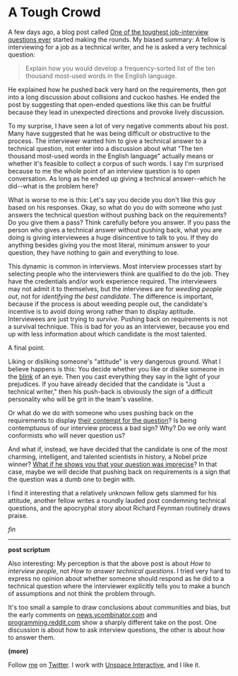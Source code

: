 A Tough Crowd
===

A few days ago, a blog post called [One of the toughest job-interview questions ever](http://asserttrue.blogspot.com/2009/05/one-of-toughest-job-interview-questions.html) started making the rounds. My biased summary: A fellow is interviewing for a job as a technical writer, and he is asked a very technical question:

>  Explain how you would develop a frequency-sorted list of the ten thousand most-used words in the English language.

He explained how he pushed back very hard on the requirements, then got into a long discussion about collisions and cuckoo hashes. He ended the post by suggesting that open-ended questions like this can be fruitful because they lead in unexpected directions and provoke lively discussion.

To my surprise, I have seen a lot of very negative comments about his post. Many have suggested that he was being difficult or obstructive to the process. The interviewer wanted him to give a technical answer to a technical question, not enter into a discussion about what "The ten thousand most-used words in the English language" actually means or whether it's feasible to collect a corpus of such words. I say I'm surprised because to me the whole point of an interview question is to open conversation. As long as he ended up giving a technical answer--which he did--what is the problem here?

What is worse to me is this: Let's say you decide you don't like this guy based on his responses. Okay, so what do you do with someone who just answers the technical question without pushing back on the requirements? Do you give them a pass? Think carefully before you answer. If you pass the person who gives a technical answer without pushing back, what you are doing is giving interviewees a huge disincentive to talk to you. If they do anything besides giving you the most literal, minimum answer to your question, they have nothing to gain and everything to lose.

This dynamic is common in interviews. Most interview processes start by selecting people who the interviewers think are qualified to do the job. They have the credentials and/or work experience required. The interviewers may not admit it to themselves, but the interviews are for *weeding people out*, not for *identifying the best candidate*. The difference is important, because if the process is about weeding people out, the candidate's incentive is to avoid doing wrong rather than to display aptitude. Interviewees are just trying to *survive*. Pushing back on requirements is not a survival technique. This is bad for you as an interviewer, because you end up with less information about which candidate is the most talented.

A final point.

Liking or disliking someone's "attitude" is very dangerous ground. What I believe happens is this: You decide whether you like or dislike someone in the [blink](ttp://www.amazon.com/gp/product/0316010669?ie=UTF8&tag=raganwald001-20&linkCode=as2&camp=1789&creative=390957&creativeASIN=0316010669) of an eye. Then you cast everything they say in the light of your prejudices. If you have already decided that the candidate is "Just a technical writer," then his push-back is obviously the sign of a difficult personality who will be grit in the team's vaseline.

Or what do we do with someone who uses pushing back on the requirements to display [their contempt for the question](http://exold.com/article/stupid-interview-questions "Stupid Interview Questions")? Is being contemptuous of our interview process a bad sign? Why? Do we only want conformists who will never question us?

And what if, instead, we have decided that the candidate is one of the most charming, intelligent, and talented scientists in history, a Nobel prize winner? [What if he shows you that your question was imprecise](http://www.hebig.org/blogs/archives/main/000962.php "Round Manhole Covers, or: If Richard Feynman applied for a job at Microsoft")? In that case, maybe we will decide that pushing back on requirements is a sign that the question was a dumb one to begin with.

I find it interesting that a relatively unknown fellow gets slammed for his attitude, another fellow writes a roundly lauded post condemning technical questions, and the apocryphal story about Richard Feynman routinely draws praise.

*fin*

---

**post scriptum**

Also interesting: My perception is that the above post is about *How to interview people*, not *How to answer technical questions*. I tried very hard to express no opinion about whether someone should respond as he did to a technical question where the interviewer explicitly tells you to make a bunch of assumptions and not think the problem through.

It's too small a sample to draw conclusions about communities and bias, but the early comments on [news.ycombinator.com](http://news.ycombinator.com/item?id=606947 "Hacker News | Tough Crowd") and [programming.reddit.com](http://www.reddit.com/r/programming/comments/8k5em/tough_crowd/ "Tough Crowd : programming") show a sharply different take on the post. One discussion is about how to ask interview questions, the other is about how to answer them.

**(more)**
	
Follow [me](http://reginald.braythwayt.com) on [Twitter](http://twitter.com/raganwald). I work with [Unspace Interactive](http://unspace.ca), and I like it.